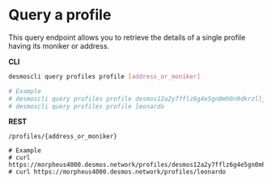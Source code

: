 # Query a profile
This query endpoint allows you to retrieve the details of a single profile having its moniker or address. 

**CLI**
 ```bash
desmoscli query profiles profile [address_or_moniker]

# Example
# desmoscli query profiles profile desmos12a2y7fflz6g4e5gn0mh0n9dkrzllj0q5vx7c6t
# desmoscli query profiles profile leonardo
``` 

**REST**
```
/profiles/{address_or_moniker}

# Example
# curl https://morpheus4000.desmos.network/profiles/desmos12a2y7fflz6g4e5gn0mh0n9dkrzllj0q5vx7c6t
# curl https://morpheus4000.desmos.network/profiles/leonardo
```